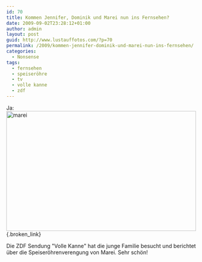 ```yaml
---
id: 70
title: Kommen Jennifer, Dominik und Marei nun ins Fernsehen?
date: 2009-09-02T23:28:12+01:00
author: admin
layout: post
guid: http://www.lustauffotos.com/?p=70
permalink: /2009/kommen-jennifer-dominik-und-marei-nun-ins-fernsehen/
categories:
  - Nonsense
tags:
  - fernsehen
  - speiseröhre
  - tv
  - volle kanne
  - zdf
---
```

Ja:  
[<img src="http://www.lustauffotos.com/files/2009/09/marei.png" alt="marei" width="500" height="317" class="aligncenter size-full wp-image-71" srcset="http://www.lustauffotos.com/files/2009/09/marei.png 500w, http://www.lustauffotos.com/files/2009/09/marei-300x190.png 300w" sizes="(max-width: 500px) 100vw, 500px" />](http://www.zdf.de/ZDFmediathek/content/831236?inPopup=truea){.broken_link}

Die ZDF Sendung "Volle Kanne" hat die junge Familie besucht und berichtet über die Speiseröhrenverengung von Marei. Sehr schön!